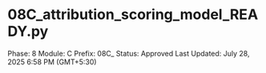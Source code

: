 # 08C_attribution_scoring_model_READY.py

Phase: 8
Module: C
Prefix: 08C_
Status: Approved
Last Updated: July 28, 2025 6:58 PM (GMT+5:30)